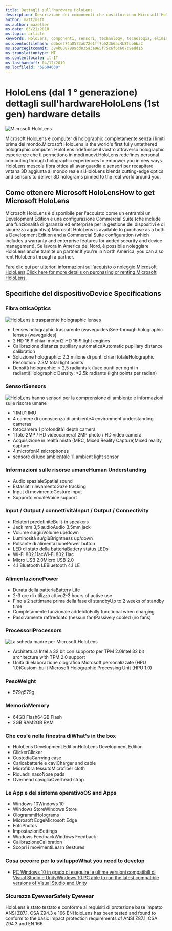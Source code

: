 ```yaml
---
title: Dettagli sull'hardware HoloLens
description: Descrizione dei componenti che costituiscono Microsoft HoloLens, prima completamente senza i limiti holographic computer al mondo che esegue Windows.
author: mattzmsft
ms.author: mazeller
ms.date: 03/21/2018
ms.topic: article
keywords: HoloLens, componenti, sensori, technology, tecnologia, eliminazione, disinstallazione,
ms.openlocfilehash: ddbce274a0573ab72e1ff7b523b6ac4b8fbb6ba2
ms.sourcegitcommit: 384b0087899cd835a3a965f75c6f6c607c9edd1b
ms.translationtype: MT
ms.contentlocale: it-IT
ms.lasthandoff: 04/12/2019
ms.locfileid: "59604630"
---
```

# <a name="hololens-1st-gen-hardware-details"></a><span data-ttu-id="4605c-104">HoloLens (dal 1 ° generazione) dettagli sull'hardware</span><span class="sxs-lookup"><span data-stu-id="4605c-104">HoloLens (1st gen) hardware details</span></span>

![Microsoft HoloLens](images/see-through-400px.jpg)

<span data-ttu-id="4605c-106">Microsoft HoloLens è computer di holographic completamente senza i limiti prima del mondo.</span><span class="sxs-lookup"><span data-stu-id="4605c-106">Microsoft HoloLens is the world's first fully untethered holographic computer.</span></span> <span data-ttu-id="4605c-107">HoloLens ridefinisce il vostro attraverso holographic esperienze che ti permettono in modi nuovi.</span><span class="sxs-lookup"><span data-stu-id="4605c-107">HoloLens redefines personal computing through holographic experiences to empower you in new ways.</span></span> <span data-ttu-id="4605c-108">HoloLens mescola fibra ottica all'avanguardia e sensori per recapitare vntana 3D aggiunta al mondo reale si.</span><span class="sxs-lookup"><span data-stu-id="4605c-108">HoloLens blends cutting-edge optics and sensors to deliver 3D holograms pinned to the real world around you.</span></span>

## <a name="how-to-get-microsoft-hololens"></a><span data-ttu-id="4605c-109">Come ottenere Microsoft HoloLens</span><span class="sxs-lookup"><span data-stu-id="4605c-109">How to get Microsoft HoloLens</span></span>

<span data-ttu-id="4605c-110">Microsoft HoloLens è disponibile per l'acquisto come un entrambi un Development Edition e una configurazione Commercial Suite (che include una funzionalità di garanzia ed enterprise per la gestione dei dispositivi e di sicurezza aggiuntiva).</span><span class="sxs-lookup"><span data-stu-id="4605c-110">Microsoft HoloLens is available to purchase as a both a Development Edition and a Commercial Suite configuration (which includes a warranty and enterprise features for added security and device management).</span></span> <span data-ttu-id="4605c-111">Se lavora in America del Nord, è possibile noleggiare HoloLens anche tramite un partner.</span><span class="sxs-lookup"><span data-stu-id="4605c-111">If you're in North America, you can also rent HoloLens through a partner.</span></span>

<span data-ttu-id="4605c-112">[Fare clic qui per ulteriori informazioni sull'acquisto o noleggio Microsoft HoloLens](https://www.microsoft.com/hololens/buy).</span><span class="sxs-lookup"><span data-stu-id="4605c-112">[Click here for more details on purchasing or renting Microsoft HoloLens](https://www.microsoft.com/hololens/buy).</span></span>

## <a name="device-specifications"></a><span data-ttu-id="4605c-113">Specifiche del dispositivo</span><span class="sxs-lookup"><span data-stu-id="4605c-113">Device Specifications</span></span>

### <a name="optics"></a><span data-ttu-id="4605c-114">Fibra ottica</span><span class="sxs-lookup"><span data-stu-id="4605c-114">Optics</span></span>

![HoloLens è trasparente holographic lenses](images/displays-400px.jpg)
* <span data-ttu-id="4605c-116">Lenses holographic trasparente (waveguides)</span><span class="sxs-lookup"><span data-stu-id="4605c-116">See-through holographic lenses (waveguides)</span></span>
* <span data-ttu-id="4605c-117">2 HD 16:9 chiari motori</span><span class="sxs-lookup"><span data-stu-id="4605c-117">2 HD 16:9 light engines</span></span>
* <span data-ttu-id="4605c-118">Calibrazione distanza pupillary automatica</span><span class="sxs-lookup"><span data-stu-id="4605c-118">Automatic pupillary distance calibration</span></span>
* <span data-ttu-id="4605c-119">Soluzione holographic: 2.3 milione di punti chiari totale</span><span class="sxs-lookup"><span data-stu-id="4605c-119">Holographic Resolution: 2.3M total light points</span></span>
* <span data-ttu-id="4605c-120">Densità holographic: > 2,5 radiants k (luce punti per ogni in radianti)</span><span class="sxs-lookup"><span data-stu-id="4605c-120">Holographic Density: >2.5k radiants (light points per radian)</span></span>

### <a name="sensors"></a><span data-ttu-id="4605c-121">Sensori</span><span class="sxs-lookup"><span data-stu-id="4605c-121">Sensors</span></span>

![HoloLens hanno sensori per la comprensione di ambiente e informazioni sulle risorse umane](images/sensor-bar-400px.jpg)
* <span data-ttu-id="4605c-123">1 IMU</span><span class="sxs-lookup"><span data-stu-id="4605c-123">1 IMU</span></span>
* <span data-ttu-id="4605c-124">4 camere di conoscenza di ambiente</span><span class="sxs-lookup"><span data-stu-id="4605c-124">4 environment understanding cameras</span></span>
* <span data-ttu-id="4605c-125">fotocamera 1 profondità</span><span class="sxs-lookup"><span data-stu-id="4605c-125">1 depth camera</span></span>
* <span data-ttu-id="4605c-126">1 foto 2MP / HD videocamera</span><span class="sxs-lookup"><span data-stu-id="4605c-126">1 2MP photo / HD video camera</span></span>
* <span data-ttu-id="4605c-127">Acquisizione in realtà mista (MRC, Mixed Reality Capture)</span><span class="sxs-lookup"><span data-stu-id="4605c-127">Mixed reality capture</span></span>
* <span data-ttu-id="4605c-128">4 microfoni</span><span class="sxs-lookup"><span data-stu-id="4605c-128">4 microphones</span></span>
* <span data-ttu-id="4605c-129">sensore di luce ambientale 1</span><span class="sxs-lookup"><span data-stu-id="4605c-129">1 ambient light sensor</span></span>

### <a name="human-understanding"></a><span data-ttu-id="4605c-130">Informazioni sulle risorse umane</span><span class="sxs-lookup"><span data-stu-id="4605c-130">Human Understanding</span></span>
* <span data-ttu-id="4605c-131">Audio spaziale</span><span class="sxs-lookup"><span data-stu-id="4605c-131">Spatial sound</span></span>
* <span data-ttu-id="4605c-132">Estasiati rilevamento</span><span class="sxs-lookup"><span data-stu-id="4605c-132">Gaze tracking</span></span>
* <span data-ttu-id="4605c-133">Input di movimento</span><span class="sxs-lookup"><span data-stu-id="4605c-133">Gesture input</span></span>
* <span data-ttu-id="4605c-134">Supporto vocale</span><span class="sxs-lookup"><span data-stu-id="4605c-134">Voice support</span></span>

### <a name="input--output--connectivity"></a><span data-ttu-id="4605c-135">Input / Output / connettività</span><span class="sxs-lookup"><span data-stu-id="4605c-135">Input / Output / Connectivity</span></span>
* <span data-ttu-id="4605c-136">Relatori predefinite</span><span class="sxs-lookup"><span data-stu-id="4605c-136">Built-in speakers</span></span>
* <span data-ttu-id="4605c-137">Jack mm 3,5 audio</span><span class="sxs-lookup"><span data-stu-id="4605c-137">Audio 3.5mm jack</span></span>
* <span data-ttu-id="4605c-138">Volume su/giù</span><span class="sxs-lookup"><span data-stu-id="4605c-138">Volume up/down</span></span>
* <span data-ttu-id="4605c-139">Luminosità su/giù</span><span class="sxs-lookup"><span data-stu-id="4605c-139">Brightness up/down</span></span>
* <span data-ttu-id="4605c-140">Pulsante di alimentazione</span><span class="sxs-lookup"><span data-stu-id="4605c-140">Power button</span></span>
* <span data-ttu-id="4605c-141">LED di stato della batteria</span><span class="sxs-lookup"><span data-stu-id="4605c-141">Battery status LEDs</span></span>
* <span data-ttu-id="4605c-142">Wi-Fi 802.11ac</span><span class="sxs-lookup"><span data-stu-id="4605c-142">Wi-Fi 802.11ac</span></span>
* <span data-ttu-id="4605c-143">Micro USB 2.0</span><span class="sxs-lookup"><span data-stu-id="4605c-143">Micro USB 2.0</span></span>
* <span data-ttu-id="4605c-144">4.1 Bluetooth LE</span><span class="sxs-lookup"><span data-stu-id="4605c-144">Bluetooth 4.1 LE</span></span>

### <a name="power"></a><span data-ttu-id="4605c-145">Alimentazione</span><span class="sxs-lookup"><span data-stu-id="4605c-145">Power</span></span>
* <span data-ttu-id="4605c-146">Durata della batteria</span><span class="sxs-lookup"><span data-stu-id="4605c-146">Battery Life</span></span>
* <span data-ttu-id="4605c-147">2-3 ore di utilizzo attivo</span><span class="sxs-lookup"><span data-stu-id="4605c-147">2-3 hours of active use</span></span>
* <span data-ttu-id="4605c-148">Fino a 2 settimane prima della fase di standby</span><span class="sxs-lookup"><span data-stu-id="4605c-148">Up to 2 weeks of standby time</span></span>
* <span data-ttu-id="4605c-149">Completamente funzionale addebito</span><span class="sxs-lookup"><span data-stu-id="4605c-149">Fully functional when charging</span></span>
* <span data-ttu-id="4605c-150">Passivamente raffreddato (nessun fan)</span><span class="sxs-lookup"><span data-stu-id="4605c-150">Passively cooled (no fans)</span></span>

### <a name="processors"></a><span data-ttu-id="4605c-151">Processori</span><span class="sxs-lookup"><span data-stu-id="4605c-151">Processors</span></span>

![La scheda madre per Microsoft HoloLens](images/motherboard-400px.jpg)
* <span data-ttu-id="4605c-153">Architettura Intel a 32 bit con supporto per TPM 2.0</span><span class="sxs-lookup"><span data-stu-id="4605c-153">Intel 32 bit architecture with TPM 2.0 support</span></span>
* <span data-ttu-id="4605c-154">Unità di elaborazione olografica Microsoft personalizzate (HPU 1.0)</span><span class="sxs-lookup"><span data-stu-id="4605c-154">Custom-built Microsoft Holographic Processing Unit (HPU 1.0)</span></span>

### <a name="weight"></a><span data-ttu-id="4605c-155">Peso</span><span class="sxs-lookup"><span data-stu-id="4605c-155">Weight</span></span>
* <span data-ttu-id="4605c-156">579g</span><span class="sxs-lookup"><span data-stu-id="4605c-156">579g</span></span>

### <a name="memory"></a><span data-ttu-id="4605c-157">Memoria</span><span class="sxs-lookup"><span data-stu-id="4605c-157">Memory</span></span>
* <span data-ttu-id="4605c-158">64GB Flash</span><span class="sxs-lookup"><span data-stu-id="4605c-158">64GB Flash</span></span>
* <span data-ttu-id="4605c-159">2GB RAM</span><span class="sxs-lookup"><span data-stu-id="4605c-159">2GB RAM</span></span>

### <a name="whats-in-the-box"></a><span data-ttu-id="4605c-160">Che cos'è nella finestra di</span><span class="sxs-lookup"><span data-stu-id="4605c-160">What's in the box</span></span>
* <span data-ttu-id="4605c-161">HoloLens Development Edition</span><span class="sxs-lookup"><span data-stu-id="4605c-161">HoloLens Development Edition</span></span>
* <span data-ttu-id="4605c-162">Clicker</span><span class="sxs-lookup"><span data-stu-id="4605c-162">Clicker</span></span>
* <span data-ttu-id="4605c-163">Custodia</span><span class="sxs-lookup"><span data-stu-id="4605c-163">Carrying case</span></span>
* <span data-ttu-id="4605c-164">Caricabatterie e cavi</span><span class="sxs-lookup"><span data-stu-id="4605c-164">Charger and cable</span></span>
* <span data-ttu-id="4605c-165">Microfibra tessuto</span><span class="sxs-lookup"><span data-stu-id="4605c-165">Microfiber cloth</span></span>
* <span data-ttu-id="4605c-166">Riquadri naso</span><span class="sxs-lookup"><span data-stu-id="4605c-166">Nose pads</span></span>
* <span data-ttu-id="4605c-167">Overhead caviglia</span><span class="sxs-lookup"><span data-stu-id="4605c-167">Overhead strap</span></span>

### <a name="os-and-apps"></a><span data-ttu-id="4605c-168">Le App e del sistema operativo</span><span class="sxs-lookup"><span data-stu-id="4605c-168">OS and Apps</span></span>
* <span data-ttu-id="4605c-169">Windows 10</span><span class="sxs-lookup"><span data-stu-id="4605c-169">Windows 10</span></span>
* <span data-ttu-id="4605c-170">Windows Store</span><span class="sxs-lookup"><span data-stu-id="4605c-170">Windows Store</span></span>
* <span data-ttu-id="4605c-171">Ologrammi</span><span class="sxs-lookup"><span data-stu-id="4605c-171">Holograms</span></span>
* <span data-ttu-id="4605c-172">Microsoft Edge</span><span class="sxs-lookup"><span data-stu-id="4605c-172">Microsoft Edge</span></span>
* <span data-ttu-id="4605c-173">Foto</span><span class="sxs-lookup"><span data-stu-id="4605c-173">Photos</span></span>
* <span data-ttu-id="4605c-174">Impostazioni</span><span class="sxs-lookup"><span data-stu-id="4605c-174">Settings</span></span>
* <span data-ttu-id="4605c-175">Windows Feedback</span><span class="sxs-lookup"><span data-stu-id="4605c-175">Windows Feedback</span></span>
* <span data-ttu-id="4605c-176">Calibrazione</span><span class="sxs-lookup"><span data-stu-id="4605c-176">Calibration</span></span>
* <span data-ttu-id="4605c-177">Scopri i movimenti</span><span class="sxs-lookup"><span data-stu-id="4605c-177">Learn Gestures</span></span>

### <a name="what-you-need-to-develop"></a><span data-ttu-id="4605c-178">Cosa occorre per lo sviluppo</span><span class="sxs-lookup"><span data-stu-id="4605c-178">What you need to develop</span></span>
* [<span data-ttu-id="4605c-179">PC Windows 10 in grado di eseguire le ultime versioni compatibili di Visual Studio e Unity</span><span class="sxs-lookup"><span data-stu-id="4605c-179">Windows 10 PC able to run the latest compatible versions of Visual Studio and Unity</span></span>](install-the-tools.md)

### <a name="safety-eyewear"></a><span data-ttu-id="4605c-180">Sicurezza Eyewear</span><span class="sxs-lookup"><span data-stu-id="4605c-180">Safety Eyewear</span></span>

<span data-ttu-id="4605c-181">HoloLens è stato testato e conforme ai requisiti di protezione base impatto ANSI Z87.1, CSA Z94.3 e 166 EN</span><span class="sxs-lookup"><span data-stu-id="4605c-181">HoloLens has been tested and found to conform to the basic impact protection requirements of ANSI Z87.1, CSA Z94.3 and EN 166</span></span>
